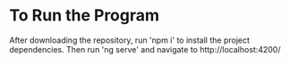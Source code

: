# To Run the Program

After downloading the repository, run 'npm i' to install the project dependencies. Then run 'ng serve' and navigate to http://localhost:4200/
